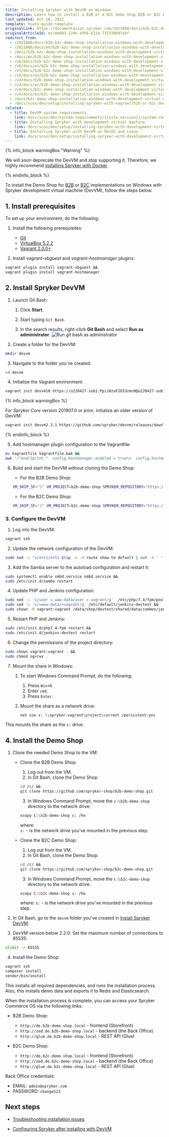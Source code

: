 ```yaml
---
title: Installing Spryker with DevVM on Windows
description: Learn how to install a B2B or a B2C Demo Shop B2B or B2C Demo Shop on Windows, with Development Virtual Machine
last_updated: Oct 18, 2021
template: howto-guide-template
originalLink: https://documentation.spryker.com/2021080/docs/b2b-b2c-demo-shop-installation-windows-with-development-virtual-machine
originalArticleId: ecc0e603-220e-4f66-b22a-73f339b97ebf
redirect_from:
  - /2021080/docs/b2b-b2c-demo-shop-installation-windows-with-development-virtual-machine
  - /2021080/docs/en/b2b-b2c-demo-shop-installation-windows-with-development-virtual-machine
  - /docs/b2b-b2c-demo-shop-installation-windows-with-development-virtual-machine
  - /docs/en/b2b-b2c-demo-shop-installation-windows-with-development-virtual-machine
  - /v6/docs/b2b-b2c-demo-shop-installation-windows-with-development-virtual-machine
  - /v6/docs/en/b2b-b2c-demo-shop-installation-windows-with-development-virtual-machine
  - /v5/docs/b2b-b2c-demo-shop-installation-windows-with-development-virtual-machine
  - /v5/docs/en/b2b-b2c-demo-shop-installation-windows-with-development-virtual-machine
  - /v4/docs/b2b-demo-shop-installation-windows-with-development-virtual-machine
  - /v4/docs/en/b2b-demo-shop-installation-windows-with-development-virtual-machine
  - /v4/docs/b2c-demo-shop-installation-windows-with-development-virtual-machine
  - /v4/docs/en/b2c-demo-shop-installation-windows-with-development-virtual-machine
  - /docs/b2c-demo-shop-installation-windows-with-development-virtual-machine
  - /docs/scos/dev/setup/installing-spryker-with-vagrant/b2b-or-b2c-demo-shop-installation-windows-with-development-virtual-machine.html
related:
  - title: DevVM system requirements
    link: docs/scos/dev/system-requirements/{{site.version}}/system-requirements.html
  - title: Installing Spryker with development virtual machine
    link: docs/scos/dev/setup/installing-spryker-with-development-virtual-machine/installing-spryker-with-development-virtual-machine.html
  - title: Installing Spryker with DevVM on MacOS and Linux
    link: docs/scos/dev/setup/installing-spryker-with-development-virtual-machine/installing-spryker-with-devvm-on-macos-and-linux.html
---
```


{% info_block warningBox "Warning" %}

We will soon deprecate the DevVM and stop supporting it. Therefore, we highly recommend [installing Spryker with Docker](/docs/scos/dev/setup/installing-spryker-with-docker/installing-spryker-with-docker.html).

{% endinfo_block %}

To install the Demo Shop for [B2B](/docs/scos/user/intro-to-spryker/b2b-suite.html) or [B2C](/docs/scos/user/intro-to-spryker/b2c-suite.html) implementations on Windows with Spryker development virtual machine (DevVM), follow the steps below.

## 1. Install prerequisites

To set up your environment, do the following:

1. Install the following prerequisites:

    * [Git](https://git-scm.com/book/en/v2/Getting-Started-Installing-Git)
    * [VirtualBox 5.2.2](https://www.virtualbox.org/wiki/Download_Old_Builds_5_2)
    * [Vagrant 2.0.0+](https://www.vagrantup.com/downloads.html)

2. Install *vagrant-vbguest* and *vagrant-hostmanager* plugins:

```bash
vagrant plugin install vagrant-vbguest &&
vagrant plugin install vagrant-hostmanager
```

## 2. Install Spryker DevVM

1. Launch Git Bash:

    1. Click **Start**.

    2. Start typing `Git Bash`.

    3. In the search results, right-click **Git Bash** and select **Run as administrator**.
![Run git bash as administrator](https://spryker.s3.eu-central-1.amazonaws.com/docs/Developer+Guide/Installation/B2B+Demo+Shop+Installation+Guide/run-git-bash-as-administrator.png)

2. Create a folder for the DevVM:

```bash
mkdir devvm
```

3. Navigate to the folder you've created:

```bash
cd devvm				
```

4. Initialize the Vagrant environment:

```bash
vagrant init devv410 https://u220427-sub1:PpiiHzuF2OIUzmcH@u220427-sub1.your-storagebox.de/devvm_v4.1.0.box
```

{% info_block warningBox %}

For _Spryker Core_ version 201907.0 or prior, initialize an older version of DevVM:

```bash
vagrant init devvm2.3.1 https://github.com/spryker/devvm/releases/download/v2.3.1/spryker-devvm.box
```

{% endinfo_block %}

5. Add hostmanager plugin configuration to the Vagrantfile:

```bash
mv Vagrantfile Vagrantfile.bak &&
awk '/^end/{print "  config.hostmanager.enabled = true\n  config.hostmanager.manage_host = true"}1' Vagrantfile.bak &gt; Vagrantfile
```

6. Build and start the DevVM without cloning the Demo Shop:

    * For the B2B Demo Shop:

    ```bash
    VM_SKIP_SF="1" VM_PROJECT=b2b-demo-shop SPRYKER_REPOSITORY="https://github.com/spryker-shop/b2b-demo-shop.git" vagrant up
    ```

    * For the B2C Demo Shop:

    ```bash
    VM_SKIP_SF="1" VM_PROJECT=b2c-demo-shop SPRYKER_REPOSITORY="https://github.com/spryker-shop/b2c-demo-shop.git" vagrant up
    ```

### 3. Configure the DevVM

1. Log into the DevVM:

```bash
vagrant ssh
```

2. Update the network configuration of the DevVM:

```bash
sudo sed -i "s/eth1/eth1 $(ip -o -4 route show to default | cut -d ' ' -f 5)/g; s/create mask = 0775/create mask = 0777/g; s/directory mask = 0775/directory mask = 0777\n  force user = vagrant\n  force group = vagrant/g"  /etc/samba/smb.conf
```

3. Add the Samba server to the autoload configuration and restart it:

```bash
sudo systemctl enable smbd.service nmbd.service &&
sudo /etc/init.d/samba restart
```

4. Update PHP and Jenkins configuration:

```bash
sudo sed -i 's/user = www-data/user = vagrant/g'  /etc/php/7.4/fpm/pool.d/*.conf &&
sudo sed -i 's/=www-data/=vagrant/g' /etc/default/jenkins-devtest &&
sudo chown -R vagrant:vagrant /data/shop/devtest/shared/data/common/jenkins
```

5. Restart PHP and Jenkins:

```bash
sudo /etc/init.d/php7.4-fpm restart &&
sudo /etc/init.d/jenkins-devtest restart
```

6. Change the permissions of the project directory:

```bash
sudo chown vagrant:vagrant . &&
sudo chmod og+rwx .
```

7. Mount the share in Windows:

    1. To start Windows Command Prompt, do the following:
        1. Press `Win+R`.
        2. Enter `cmd`.
        3. Press `Enter`.

    2. Mount the share as a network drive:

       ```bash
       net use s: \\spryker-vagrant\project\current /persistent:yes
       ```

This mounts the share as the `s:` drive.


## 4. Install the Demo Shop

1. Clone the needed Demo Shop to the VM:

    * Clone the B2B Demo Shop:

        1. Log out from the VM.
        2. In Git Bash, clone the Demo Shop:

        ```bash
        cd /c/ &&
        git clone https://github.com/spryker-shop/b2b-demo-shop.git
        ```

        3. In Windows Command Prompt, move the `c:\b2b-demo-shop` directory to the network drive:

        ```bash
        xcopy C:\b2b-demo-shop s: /he
        ```
        where:    
          `s:` - is the network drive you've mounted in the previous step.

    * Clone the B2C Demo Shop:
        1. Log out from the VM.
        2. In Git Bash, clone the Demo Shop:
        
        ```bash
        cd /c/ &&
        git clone https://github.com/spryker-shop/b2c-demo-shop.git
        ```

        3. In Windows Command Prompt, move the `c:\b2c-demo-shop` directory to the network drive:
        
        ```bash
        xcopy C:\b2c-demo-shop s: /he
        ```
        where:
          `s:` - is the network drive you've mounted in the previous step.


2. In Git Bash, go to the `devvm` folder you've created in [Install Spryker DevVM](#install-spryker-devvm).

3. DevVM version below 2.2.0: Set the maximum number of connections to 65535:

```bash
ulimit -n 65535
```

4. Install the Demo Shop:

```bash
vagrant ssh
composer install
vendor/bin/install
```

This installs all required dependencies, and runs the installation process. Also, this installs demo data and exports it to Redis and Elasticsearch.

When the installation process is complete, you can access your Spryker Commerce OS via the following links:

* B2B Demo Shop:

    * `http://de.b2b-demo-shop.local` - frontend (Storefront)
    * `http://zed.de.b2b-demo-shop.local` - backend (the Back Office)
    * `http://glue.de.b2b-demo-shop.local` - REST API (Glue)

* B2C Demo Shop:

    * `http://de.b2c-demo-shop.local` - frontend (Storefront)
    * `http://zed.de.b2c-demo-shop.local` - backend (the Back Office)
    * `http://glue.de.b2c-demo-shop.local` - REST API (Glue)

Back Office credentials:

* EMAIL: `admin@spryker.com`
* PASSWORD: `change123`

## Next steps

* [Troubleshooting installation issues](/docs/scos/dev/troubleshooting/troubleshooting-spryker-in-vagrant-issues/troubleshooting-spryker-in-vagrant-installation-issues.html)

* [Configuring Spryker after installing with DevVM](/docs/scos/dev/setup/installing-spryker-with-development-virtual-machine/configuring-spryker-with-devvm/configuring-spryker-after-installing-with-devvm.html)

